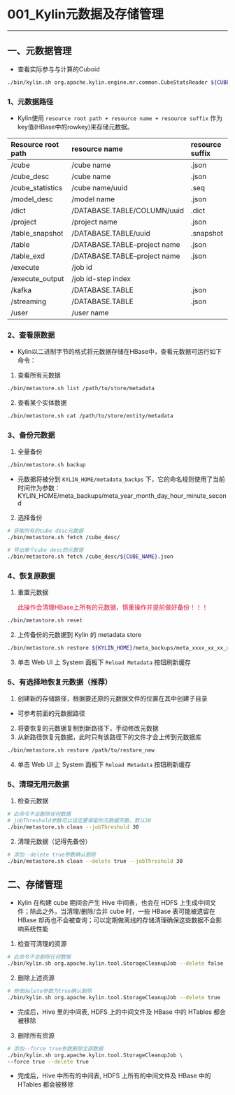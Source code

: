 # 001_Kylin元数据及存储管理

---
## 一、元数据管理
* 查看实际参与与计算的Cuboid
```bash
./bin/kylin.sh org.apache.kylin.engine.mr.common.CubeStatsReader ${CUBE_NAME}
```
### 1、元数据路径
* Kylin使用 `resource root path + resource name + resource suffix` 作为key值(HBase中的rowkey)来存储元数据。

Resource root path | resource name | resource suffix
:-|:-|:-
/cube | /cube name | .json
/cube_desc | /cube name | .json
/cube_statistics | /cube name/uuid | .seq
/model_desc | /model name | .json
/dict | /DATABASE.TABLE/COLUMN/uuid | .dict
/project | /project name | .json
/table_snapshot | /DATABASE.TABLE/uuid | .snapshot
/table | /DATABASE.TABLE–project name | .json
/table_exd | /DATABASE.TABLE–project name | .json
/execute | /job id | 
/execute_output | /job id-step index | 
/kafka | /DATABASE.TABLE | .json
/streaming | /DATABASE.TABLE | .json
/user | /user name | 
### 2、查看原数据
* Kylin以二进制字节的格式将元数据存储在HBase中，查看元数据可运行如下命令：
1. 查看所有元数据
```bash
./bin/metastore.sh list /path/to/store/metadata
```
2. 查看某个实体数据
```bash
./bin/metastore.sh cat /path/to/store/entity/metadata
```
### 3、备份元数据
1. 全量备份
```bash
./bin/metastore.sh backup
```
* 元数据将被分到 `KYLIN_HOME/metadata_backps` 下，它的命名规则使用了当前时间作为参数：KYLIN_HOME/meta_backups/meta_year_month_day_hour_minute_second 
2. 选择备份
```bash
# 获取所有的cube desc元数据
./bin/metastore.sh fetch /cube_desc/

# 导出单个cube desc的元数据
./bin/metastore.sh fetch /cube_desc/${CUBE_NAME}.json
```
### 4、恢复原数据
1. 重置元数据

    <font color=#DC143C>此操作会清理HBase上所有的元数据，慎重操作并提前做好备份！！！</font>
```bash
./bin/metastore.sh reset
```
2. 上传备份的元数据到 Kylin 的 metadata store
```bash
./bin/metastore.sh restore ${KYLIN_HOME}/meta_backups/meta_xxxx_xx_xx_xx_xx_xx
```
3. 单击 Web UI 上 System 面板下 `Reload Metadata` 按钮刷新缓存
### 5、有选择地恢复元数据（推荐）
1. 创建新的存储路径，根据要还原的元数据文件的位置在其中创建子目录
* 可参考前面的元数据路径
2. 将要恢复的元数据复制到新路径下，手动修改元数据
3. 从新路径恢复元数据，此时只有该路径下的文件才会上传到元数据库
```bash
./bin/metastore.sh restore /path/to/restore_new
```
4. 单击 Web UI 上 System 面板下 `Reload Metadata` 按钮刷新缓存
### 5、清理无用元数据
1. 检查元数据
```bash
# 此命令不会删除任何数据
# jobThreshold参数可以设定要保留的元数据天数，默认30
./bin/metastore.sh clean --jobThreshold 30
```
2. 清理元数据（记得先备份）
```bash
# 添加--delete true参数确认删除
./bin/metastore.sh clean --delete true --jobThreshold 30
```
## 二、存储管理
* Kylin 在构建 cube 期间会产生 Hive 中间表，也会在 HDFS 上生成中间文件；除此之外，当清理/删除/合并 cube 时，一些 HBase 表可能被遗留在 HBase 却再也不会被查询；可以定期做离线的存储清理确保这些数据不会影响系统性能
1. 检查可清理的资源
```bash
# 此命令不会删除任何数据
./bin/kylin.sh org.apache.kylin.tool.StorageCleanupJob --delete false
```
2. 删除上述资源
```bash
# 修改delete参数为true确认删除
./bin/kylin.sh org.apache.kylin.tool.StorageCleanupJob --delete true
```
* 完成后，Hive 里的中间表, HDFS 上的中间文件及 HBase 中的 HTables 都会被移除
3. 删除所有资源
```bash
# 添加--force true参数删除全部数据
./bin/kylin.sh org.apache.kylin.tool.StorageCleanupJob \
--force true --delete true
```
* 完成后，Hive 中所有的中间表, HDFS 上所有的中间文件及 HBase 中的 HTables 都会被移除